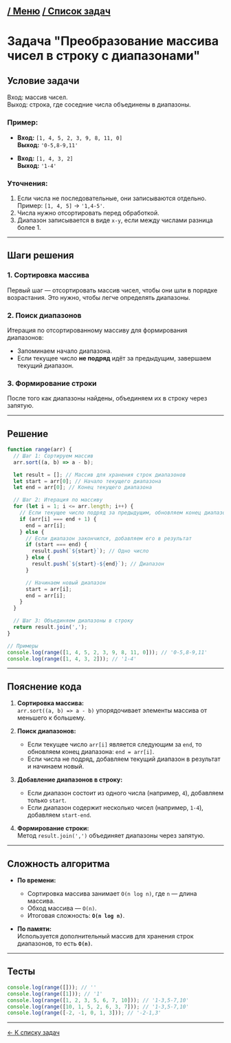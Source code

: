 [/ Меню](https://github.com/samatakaya1/Interview-material/blob/main/README.md)   [/ Список задач](https://github.com/samatakaya1/Interview-material/blob/main/problems/problems.md)
---

# Задача "Преобразование массива чисел в строку с диапазонами"

## Условие задачи

Вход: массив чисел.  
Выход: строка, где соседние числа объединены в диапазоны.

### Пример:

- **Вход:** `[1, 4, 5, 2, 3, 9, 8, 11, 0]`  
  **Выход:** `'0-5,8-9,11'`

- **Вход:** `[1, 4, 3, 2]`  
  **Выход:** `'1-4'`

### Уточнения:
1. Если числа не последовательные, они записываются отдельно.  
   Пример: `[1, 4, 5]` → `'1,4-5'`.
2. Числа нужно отсортировать перед обработкой.
3. Диапазон записывается в виде `x-y`, если между числами разница более 1.

---

## Шаги решения

### 1. Сортировка массива
Первый шаг — отсортировать массив чисел, чтобы они шли в порядке возрастания. Это нужно, чтобы легче определять диапазоны.

### 2. Поиск диапазонов
Итерация по отсортированному массиву для формирования диапазонов:
- Запоминаем начало диапазона.
- Если текущее число **не подряд** идёт за предыдущим, завершаем текущий диапазон.

### 3. Формирование строки
После того как диапазоны найдены, объединяем их в строку через запятую.

---

## Решение

```javascript
function range(arr) {
  // Шаг 1: Сортируем массив
  arr.sort((a, b) => a - b);

  let result = []; // Массив для хранения строк диапазонов
  let start = arr[0]; // Начало текущего диапазона
  let end = arr[0]; // Конец текущего диапазона

  // Шаг 2: Итерация по массиву
  for (let i = 1; i <= arr.length; i++) {
    // Если текущее число подряд за предыдущим, обновляем конец диапазона
    if (arr[i] === end + 1) {
      end = arr[i];
    } else {
      // Если диапазон закончился, добавляем его в результат
      if (start === end) {
        result.push(`${start}`); // Одно число
      } else {
        result.push(`${start}-${end}`); // Диапазон
      }

      // Начинаем новый диапазон
      start = arr[i];
      end = arr[i];
    }
  }

  // Шаг 3: Объединяем диапазоны в строку
  return result.join(',');
}

// Примеры
console.log(range([1, 4, 5, 2, 3, 9, 8, 11, 0])); // '0-5,8-9,11'
console.log(range([1, 4, 3, 2])); // '1-4'
```

---

## Пояснение кода

1. **Сортировка массива:**  
   `arr.sort((a, b) => a - b)` упорядочивает элементы массива от меньшего к большему.

2. **Поиск диапазонов:**
    - Если текущее число `arr[i]` является следующим за `end`, то обновляем конец диапазона: `end = arr[i]`.
    - Если числа не подряд, добавляем текущий диапазон в результат и начинаем новый.

3. **Добавление диапазонов в строку:**
    - Если диапазон состоит из одного числа (например, `4`), добавляем только `start`.
    - Если диапазон содержит несколько чисел (например, `1-4`), добавляем `start-end`.

4. **Формирование строки:**  
   Метод `result.join(',')` объединяет диапазоны через запятую.

---

## Сложность алгоритма

- **По времени:**
    - Сортировка массива занимает `O(n log n)`, где `n` — длина массива.
    - Обход массива — `O(n)`.
    - Итоговая сложность: **`O(n log n)`**.

- **По памяти:**  
  Используется дополнительный массив для хранения строк диапазонов, то есть **`O(n)`**.

---

## Тесты

```javascript
console.log(range([])); // ''
console.log(range([1])); // '1'
console.log(range([1, 2, 3, 5, 6, 7, 10])); // '1-3,5-7,10'
console.log(range([10, 1, 5, 2, 6, 3, 7])); // '1-3,5-7,10'
console.log(range([-2, -1, 0, 1, 3])); // '-2-1,3'
```

---
[<- К списку задач](https://github.com/samatakaya1/Interview-material/blob/main/problems/problems.md)

